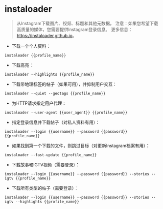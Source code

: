 # instaloader

> 从Instagram下载图片、视频、标题和其他元数据。
> 注意：如果您希望下载高质量的媒体，您需要提供Instagram登录信息。
> 更多信息：<https://instaloader.github.io>。

- 下载一个个人资料：

`instaloader {{profile_name}}`

- 下载高亮：

`instaloader --highlights {{profile_name}}`

- 下载带地理标签的帖子（如果可用），并抑制用户交互：

`instaloader --quiet --geotags {{profile_name}}`

- 为HTTP请求指定用户代理：

`instaloader --user-agent {{user_agent}} {{profile_name}}`

- 指定登录信息并下载帖子（对私人资料有用）：

`instaloader --login {{username}} --password {{password}} {{profile_name}}`

- 如果找到第一个下载的文件，则跳过目标（对更新Instagram档案有用）：

`instaloader --fast-update {{profile_name}}`

- 下载故事和IGTV视频（需要登录）：

`instaloader --login {{username}} --password {{password}} --stories --igtv {{profile_name}}`

- 下载所有类型的帖子（需要登录）：

`instaloader --login {{username}} --password {{password}} --stories --igtv --highlights {{profile_name}}`
